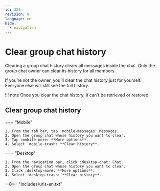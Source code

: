 ```yaml
---
id: 320
revision: 0
language: en
hide:
  - navigation
---
```


# Clear group chat history

Clearing a group chat history clears all messages inside the chat. Only the group chat owner can clear its history for all members.

If you’re not the owner, you’ll clear the chat history just for yourself. Everyone else will still see the full history.

!!! note
     Once you clear the chat history, it can't be retrieved or restored.

## Clear group chat history

=== "Mobile"

    1. From the tab bar, tap :mobile-messages: Messages.
    2. Open the group chat whose history you want to clear.
    3. Tap :mobile-more: **More options**.
    4. Select :mobile-trash: **Clear history**.

=== "Desktop"

    1. From the navigation bar, click :desktop-chat: Chat.
    2. Open the group chat whose history you want to clear.
    3. Click :desktop-more: **More options**.
    4. Select :desktop-trash: **Clear history**.

--8<-- "includes/urls-en.txt"
